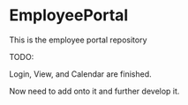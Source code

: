 # EmployeePortal

This is the employee portal repository

TODO:

Login, View, and Calendar are finished.

Now need to add onto it and further develop it.
